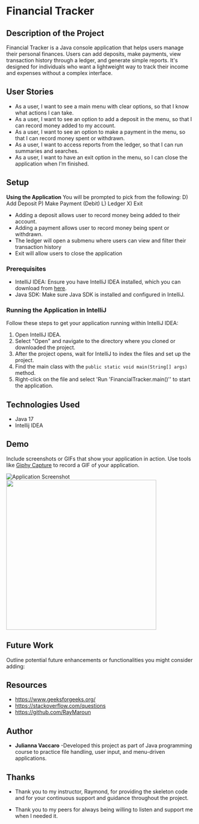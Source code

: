 # Financial Tracker

## Description of the Project

Financial Tracker is a Java console application that helps users manage their personal finances. Users can add deposits, make payments, view transaction history through a ledger, and generate simple reports. It's designed for individuals who want a lightweight way to track their income and expenses without a complex interface.

## User Stories

- As a user, I want to see a main menu with clear options, so that I know what actions I can take.
- As a user, I want to see an option to add a deposit in the menu, so that I can record money added to my account.
- As a user, I want to see an option to make a payment in the menu, so that I can record money spent or withdrawn.
- As a user, I want to access reports from the ledger, so that I can run summaries and searches.
- As a user, I want to have an exit option in the menu, so I can close the application when I’m finished.





## Setup
**Using the Application**
You will be prompted to pick from the following:
D) Add Deposit
P) Make Payment (Debit)
L) Ledger
X) Exit
- Adding a deposit allows user to record money being added to their account.
- Adding a payment allows user to record money being spent or withdrawn.
- The ledger will open a submenu where users can view and filter their transaction history
- Exit will allow users to close the application

### Prerequisites

- IntelliJ IDEA: Ensure you have IntelliJ IDEA installed, which you can download from [here](https://www.jetbrains.com/idea/download/).
- Java SDK: Make sure Java SDK is installed and configured in IntelliJ.

### Running the Application in IntelliJ

Follow these steps to get your application running within IntelliJ IDEA:

1. Open IntelliJ IDEA.
2. Select "Open" and navigate to the directory where you cloned or downloaded the project.
3. After the project opens, wait for IntelliJ to index the files and set up the project.
4. Find the main class with the `public static void main(String[] args)` method.
5. Right-click on the file and select 'Run 'FinancialTracker.main()'' to start the application.

## Technologies Used

- Java 17
- Intellij IDEA

## Demo

Include screenshots or GIFs that show your application in action. Use tools like [Giphy Capture](https://giphy.com/apps/giphycapture) to record a GIF of your application.

![Application Screenshot](path/to/your/screenshot.png)
<img src="C:\Users\julia\OneDrive\Desktop\Screen 2.png" width="400"/>
## Future Work

Outline potential future enhancements or functionalities you might consider adding:



## Resources
- https://www.geeksforgeeks.org/
- https://stackoverflow.com/questions
- https://github.com/RayMaroun

## Author
- **Julianna Vaccaro** -Developed this project as part of Java programming course to practice file handling, user input, and menu-driven applications.

## Thanks
- Thank you to my instructor, Raymond, for providing the skeleton code and for your continuous support and guidance throughout the project.

- Thank you to my peers for always being willing to listen and support me when I needed it.
 
